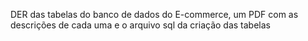 ﻿DER das tabelas do banco de dados do E-commerce, um PDF com as descrições de cada uma  e o arquivo sql da criação das tabelas
